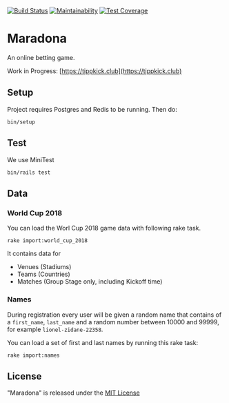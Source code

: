 [![Build Status](https://travis-ci.org/lxxxvi/maradona.svg?branch=master)](https://travis-ci.org/lxxxvi/maradona)
[![Maintainability](https://api.codeclimate.com/v1/badges/2222b60236248ba92dcf/maintainability)](https://codeclimate.com/github/lxxxvi/maradona/maintainability)
[![Test Coverage](https://api.codeclimate.com/v1/badges/2222b60236248ba92dcf/test_coverage)](https://codeclimate.com/github/lxxxvi/maradona/test_coverage)

# Maradona

An online betting game.

Work in Progress: [https://tippkick.club](https://tippkick.club)

## Setup

Project requires Postgres and Redis to be running. Then do:

```
bin/setup
```

## Test

We use MiniTest

```
bin/rails test
```

## Data

### World Cup 2018

You can load the Worl Cup 2018 game data with following rake task.

```shell
rake import:world_cup_2018
```

It contains data for

* Venues (Stadiums)
* Teams (Countries)
* Matches (Group Stage only, including Kickoff time)


### Names

During registration every user will be given a random name that contains of a `first_name`, `last_name` and a random number between 10000 and 99999, for example `lionel-zidane-22358`.

You can load a set of first and last names by running this rake task:

```shell
rake import:names
```

## License

"Maradona" is released under the [MIT License](https://opensource.org/licenses/MIT)

